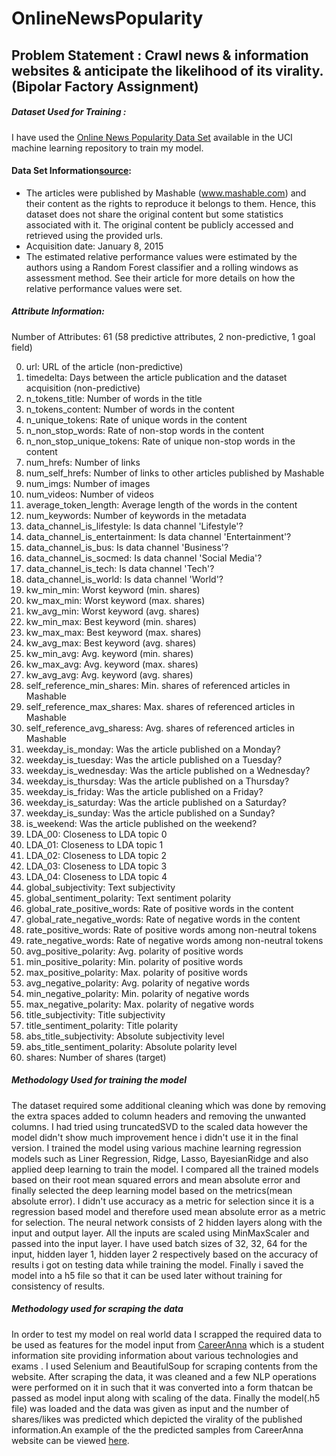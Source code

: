 # OnlineNewsPopularity
## Problem Statement :   Crawl news & information websites & anticipate the likelihood of its virality. (Bipolar Factory Assignment)

##### Dataset Used for Training :
I have used the [Online News Popularity Data Set](https://archive.ics.uci.edu/ml/datasets/Online+News+Popularity#) available in the UCI machine learning repository to train my model.

#### Data Set Information[source](https://archive.ics.uci.edu/ml/datasets/Online+News+Popularity#):
* The articles were published by Mashable (www.mashable.com) and their content as the rights to reproduce it belongs to them. Hence, this dataset does not share the original content but some statistics associated with it. The original content be publicly accessed and retrieved using the provided urls.
* Acquisition date: January 8, 2015
* The estimated relative performance values were estimated by the authors using a Random Forest classifier and a rolling windows as assessment method. See their article for more details on how the relative performance values were set.

##### Attribute Information:

Number of Attributes: 61 (58 predictive attributes, 2 non-predictive, 1 goal field)

0. url: URL of the article (non-predictive)
1. timedelta: Days between the article publication and the dataset acquisition (non-predictive)
2. n_tokens_title: Number of words in the title
3. n_tokens_content: Number of words in the content
4. n_unique_tokens: Rate of unique words in the content
5. n_non_stop_words: Rate of non-stop words in the content
6. n_non_stop_unique_tokens: Rate of unique non-stop words in the content
7. num_hrefs: Number of links
8. num_self_hrefs: Number of links to other articles published by Mashable
9. num_imgs: Number of images
10. num_videos: Number of videos
11. average_token_length: Average length of the words in the content
12. num_keywords: Number of keywords in the metadata
13. data_channel_is_lifestyle: Is data channel 'Lifestyle'?
14. data_channel_is_entertainment: Is data channel 'Entertainment'?
15. data_channel_is_bus: Is data channel 'Business'?
16. data_channel_is_socmed: Is data channel 'Social Media'?
17. data_channel_is_tech: Is data channel 'Tech'?
18. data_channel_is_world: Is data channel 'World'?
19. kw_min_min: Worst keyword (min. shares)
20. kw_max_min: Worst keyword (max. shares)
21. kw_avg_min: Worst keyword (avg. shares)
22. kw_min_max: Best keyword (min. shares)
23. kw_max_max: Best keyword (max. shares)
24. kw_avg_max: Best keyword (avg. shares)
25. kw_min_avg: Avg. keyword (min. shares)
26. kw_max_avg: Avg. keyword (max. shares)
27. kw_avg_avg: Avg. keyword (avg. shares)
28. self_reference_min_shares: Min. shares of referenced articles in Mashable
29. self_reference_max_shares: Max. shares of referenced articles in Mashable
30. self_reference_avg_sharess: Avg. shares of referenced articles in Mashable
31. weekday_is_monday: Was the article published on a Monday?
32. weekday_is_tuesday: Was the article published on a Tuesday?
33. weekday_is_wednesday: Was the article published on a Wednesday?
34. weekday_is_thursday: Was the article published on a Thursday?
35. weekday_is_friday: Was the article published on a Friday?
36. weekday_is_saturday: Was the article published on a Saturday?
37. weekday_is_sunday: Was the article published on a Sunday?
38. is_weekend: Was the article published on the weekend?
39. LDA_00: Closeness to LDA topic 0
40. LDA_01: Closeness to LDA topic 1
41. LDA_02: Closeness to LDA topic 2
42. LDA_03: Closeness to LDA topic 3
43. LDA_04: Closeness to LDA topic 4
44. global_subjectivity: Text subjectivity
45. global_sentiment_polarity: Text sentiment polarity
46. global_rate_positive_words: Rate of positive words in the content
47. global_rate_negative_words: Rate of negative words in the content
48. rate_positive_words: Rate of positive words among non-neutral tokens
49. rate_negative_words: Rate of negative words among non-neutral tokens
50. avg_positive_polarity: Avg. polarity of positive words
51. min_positive_polarity: Min. polarity of positive words
52. max_positive_polarity: Max. polarity of positive words
53. avg_negative_polarity: Avg. polarity of negative words
54. min_negative_polarity: Min. polarity of negative words
55. max_negative_polarity: Max. polarity of negative words
56. title_subjectivity: Title subjectivity
57. title_sentiment_polarity: Title polarity
58. abs_title_subjectivity: Absolute subjectivity level
59. abs_title_sentiment_polarity: Absolute polarity level
60. shares: Number of shares (target)

##### Methodology Used for training the model

The dataset required some additional cleaning which was done by removing the extra spaces added to column headers and removing the unwanted columns. I had tried using truncatedSVD to the scaled data however the model didn't show much improvement hence i didn't use it in the final version.
I trained the model using various machine learning regression models such as Liner Regression, Ridge, Lasso, BayesianRidge and also applied deep learning to train the model. I compared all the trained models based on their root mean squared errors and mean absolute error and finally selected the deep learning model based on the metrics(mean absolute error). I didn't use accuracy as a metric for selection since it is a regression based model and therefore used mean absolute error as a metric for selection.
The neural network consists of 2 hidden layers along with the input and output layer. All the inputs are scaled using MinMaxScaler and passed into the input layer. I have used batch sizes of 32, 32, 64 for the input, hidden layer 1, hidden layer 2 respectively based on the accuracy of results i got on testing data while training the model.
Finally i saved the model into a h5 file so that it can be used later without training for consistency of results.

##### Methodology used for scraping the data

In order to test my model on real world data I scrapped the required data to be used as features for the model input from [CareerAnna](https://www.careeranna.com/articles/category/mba/pages/) which is a student information site providing information about various technologies and exams . 
I used Selenium and BeautifulSoup for scraping contents from the website.
After scraping the data, it was cleaned and a few NLP operations were performed on it in such that it was converted into a form thatcan be passed as model input along with scaling of the data.
Finally the model(.h5 file) was loaded and the data was given as input and the number of shares/likes was predicted which depicted the virality of the published information.An example of the the predicted samples from CareerAnna website can be viewed [here](https://github.com/b117020/OnlineNewsPopularity/blob/master/viralitypredictionexample.csv).
